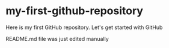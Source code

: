 # my-first-github-repository
Here is my first GitHub repository.  Let's get started with GitHub

README.md file was just edited manually
